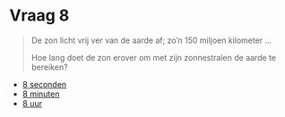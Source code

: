 # Vraag 8

> De zon licht vrij ver van de aarde af; zo’n 150 miljoen kilometer ...
> 
> Hoe lang doet de zon erover om met zijn zonnestralen de aarde te bereiken?

* [8 seconden](1.html)
* [8 minuten](9.html)
* [8 uur](1.html)



 
